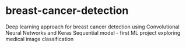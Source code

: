 # breast-cancer-detection
Deep learning approach for breast cancer detection using Convolutional Neural Networks and Keras Sequential model - first ML project exploring medical image classification
